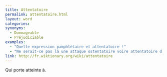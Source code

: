 ```yaml
---
title: Attentatoire
permalink: attentatoire.html
layout: word
categories:
synonyms:
  - Dommageable
  - Préjudiciable
examples:
  - "Quelle expression pamphlétaire et attentatoire !"
  - "Ne serait-ce pas là une attaque ostentatoire voire attentatoire d'un agent de la fonction publique dans l'exercice de ses fonctions ?"
link: http://fr.wiktionary.org/wiki/attentatoire
---
```


Qui porte atteinte à.


